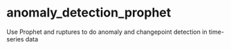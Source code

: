 # anomaly_detection_prophet
Use Prophet and ruptures to do anomaly and changepoint detection in time-series data
